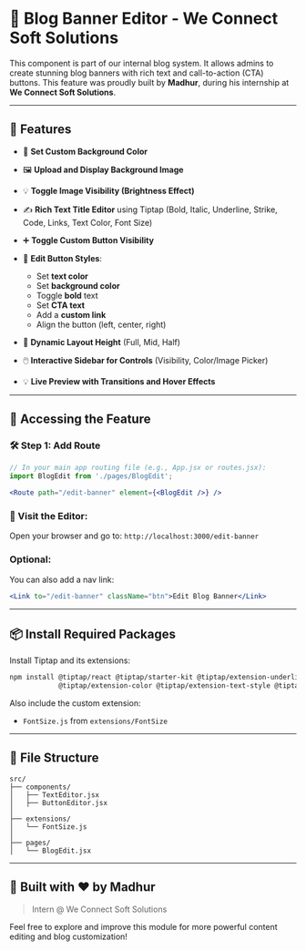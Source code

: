 # 📝 Blog Banner Editor - We Connect Soft Solutions

This component is part of our internal blog system. It allows admins to create stunning blog banners with rich text and call-to-action (CTA) buttons. This feature was proudly built by **Madhur**, during his internship at **We Connect Soft Solutions**.

---

## 🚀 Features

* 🎨 **Set Custom Background Color**
* 🖼️ **Upload and Display Background Image**
* 💡 **Toggle Image Visibility (Brightness Effect)**
* ✍️ **Rich Text Title Editor** using Tiptap (Bold, Italic, Underline, Strike, Code, Links, Text Color, Font Size)
* ➕ **Toggle Custom Button Visibility**
* 🧰 **Edit Button Styles**:

  * Set **text color**
  * Set **background color**
  * Toggle **bold** text
  * Set **CTA text**
  * Add a **custom link**
  * Align the button (left, center, right)
* 🧱 **Dynamic Layout Height** (Full, Mid, Half)
* 🖱️ **Interactive Sidebar for Controls** (Visibility, Color/Image Picker)
* 💡 **Live Preview with Transitions and Hover Effects**

---

## 🔗 Accessing the Feature

### 🛠️ Step 1: Add Route

```jsx
// In your main app routing file (e.g., App.jsx or routes.jsx):
import BlogEdit from './pages/BlogEdit';

<Route path="/edit-banner" element={<BlogEdit />} />
```

### 📍 Visit the Editor:

Open your browser and go to: `http://localhost:3000/edit-banner`

### Optional:

You can also add a nav link:

```jsx
<Link to="/edit-banner" className="btn">Edit Blog Banner</Link>
```

---

## 📦 Install Required Packages

Install Tiptap and its extensions:

```bash
npm install @tiptap/react @tiptap/starter-kit @tiptap/extension-underline \
            @tiptap/extension-color @tiptap/extension-text-style @tiptap/extension-link
```

Also include the custom extension:

* `FontSize.js` from `extensions/FontSize`

---

## 📂 File Structure

```
src/
├── components/
│   ├── TextEditor.jsx
│   ├── ButtonEditor.jsx
│
├── extensions/
│   └── FontSize.js
│
├── pages/
│   └── BlogEdit.jsx
```

---

## 🙌 Built with ❤️ by Madhur

> Intern @ We Connect Soft Solutions

Feel free to explore and improve this module for more powerful content editing and blog customization!
